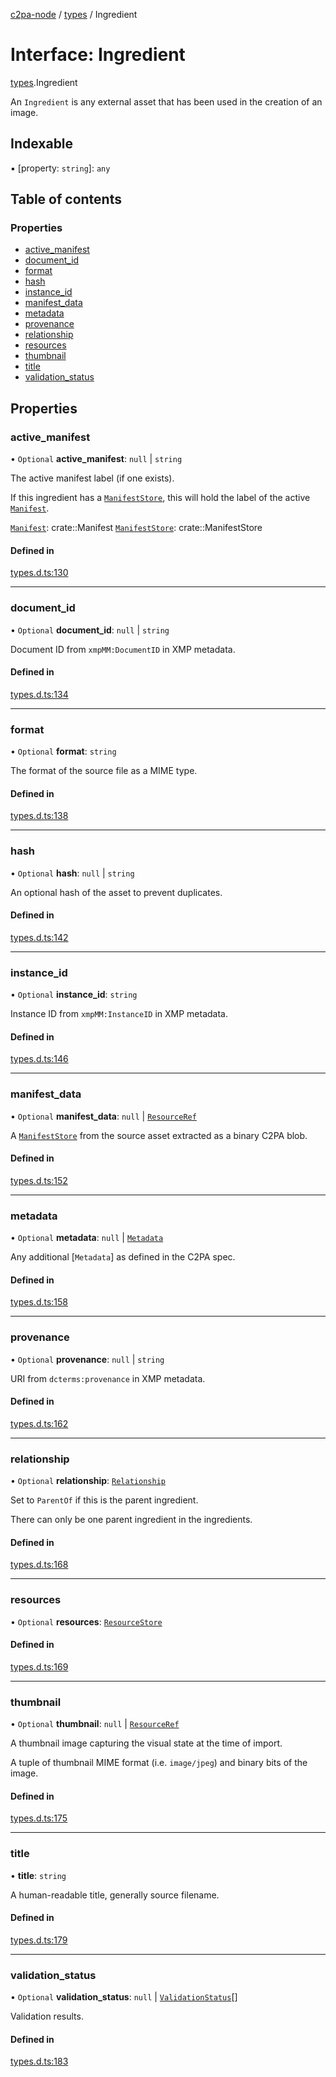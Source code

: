 [c2pa-node](../README.md) / [types](../modules/types.md) / Ingredient

# Interface: Ingredient

[types](../modules/types.md).Ingredient

An `Ingredient` is any external asset that has been used in the creation of an image.

## Indexable

▪ [property: `string`]: `any`

## Table of contents

### Properties

- [active\_manifest](types.Ingredient.md#active_manifest)
- [document\_id](types.Ingredient.md#document_id)
- [format](types.Ingredient.md#format)
- [hash](types.Ingredient.md#hash)
- [instance\_id](types.Ingredient.md#instance_id)
- [manifest\_data](types.Ingredient.md#manifest_data)
- [metadata](types.Ingredient.md#metadata)
- [provenance](types.Ingredient.md#provenance)
- [relationship](types.Ingredient.md#relationship)
- [resources](types.Ingredient.md#resources)
- [thumbnail](types.Ingredient.md#thumbnail)
- [title](types.Ingredient.md#title)
- [validation\_status](types.Ingredient.md#validation_status)

## Properties

### active\_manifest

• `Optional` **active\_manifest**: ``null`` \| `string`

The active manifest label (if one exists).

If this ingredient has a [`ManifestStore`], this will hold the label of the active
[`Manifest`].

[`Manifest`]: crate::Manifest [`ManifestStore`]: crate::ManifestStore

#### Defined in

[types.d.ts:130](https://github.com/contentauth/c2pa-node/blob/a84891c/js-src/types.d.ts#L130)

___

### document\_id

• `Optional` **document\_id**: ``null`` \| `string`

Document ID from `xmpMM:DocumentID` in XMP metadata.

#### Defined in

[types.d.ts:134](https://github.com/contentauth/c2pa-node/blob/a84891c/js-src/types.d.ts#L134)

___

### format

• `Optional` **format**: `string`

The format of the source file as a MIME type.

#### Defined in

[types.d.ts:138](https://github.com/contentauth/c2pa-node/blob/a84891c/js-src/types.d.ts#L138)

___

### hash

• `Optional` **hash**: ``null`` \| `string`

An optional hash of the asset to prevent duplicates.

#### Defined in

[types.d.ts:142](https://github.com/contentauth/c2pa-node/blob/a84891c/js-src/types.d.ts#L142)

___

### instance\_id

• `Optional` **instance\_id**: `string`

Instance ID from `xmpMM:InstanceID` in XMP metadata.

#### Defined in

[types.d.ts:146](https://github.com/contentauth/c2pa-node/blob/a84891c/js-src/types.d.ts#L146)

___

### manifest\_data

• `Optional` **manifest\_data**: ``null`` \| [`ResourceRef`](types.ResourceRef.md)

A [`ManifestStore`] from the source asset extracted as a binary C2PA blob.

[`ManifestStore`]: crate::ManifestStore

#### Defined in

[types.d.ts:152](https://github.com/contentauth/c2pa-node/blob/a84891c/js-src/types.d.ts#L152)

___

### metadata

• `Optional` **metadata**: ``null`` \| [`Metadata`](types.Metadata.md)

Any additional [`Metadata`] as defined in the C2PA spec.

[`Manifest`]: crate::Manifest

#### Defined in

[types.d.ts:158](https://github.com/contentauth/c2pa-node/blob/a84891c/js-src/types.d.ts#L158)

___

### provenance

• `Optional` **provenance**: ``null`` \| `string`

URI from `dcterms:provenance` in XMP metadata.

#### Defined in

[types.d.ts:162](https://github.com/contentauth/c2pa-node/blob/a84891c/js-src/types.d.ts#L162)

___

### relationship

• `Optional` **relationship**: [`Relationship`](../enums/types.Relationship.md)

Set to `ParentOf` if this is the parent ingredient.

There can only be one parent ingredient in the ingredients.

#### Defined in

[types.d.ts:168](https://github.com/contentauth/c2pa-node/blob/a84891c/js-src/types.d.ts#L168)

___

### resources

• `Optional` **resources**: [`ResourceStore`](types.ResourceStore.md)

#### Defined in

[types.d.ts:169](https://github.com/contentauth/c2pa-node/blob/a84891c/js-src/types.d.ts#L169)

___

### thumbnail

• `Optional` **thumbnail**: ``null`` \| [`ResourceRef`](types.ResourceRef.md)

A thumbnail image capturing the visual state at the time of import.

A tuple of thumbnail MIME format (i.e. `image/jpeg`) and binary bits of the image.

#### Defined in

[types.d.ts:175](https://github.com/contentauth/c2pa-node/blob/a84891c/js-src/types.d.ts#L175)

___

### title

• **title**: `string`

A human-readable title, generally source filename.

#### Defined in

[types.d.ts:179](https://github.com/contentauth/c2pa-node/blob/a84891c/js-src/types.d.ts#L179)

___

### validation\_status

• `Optional` **validation\_status**: ``null`` \| [`ValidationStatus`](types.ValidationStatus.md)[]

Validation results.

#### Defined in

[types.d.ts:183](https://github.com/contentauth/c2pa-node/blob/a84891c/js-src/types.d.ts#L183)
